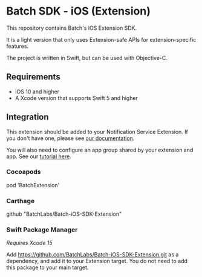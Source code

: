 # Batch SDK - iOS (Extension)

This repository contains Batch's iOS Extension SDK.

It is a light version that only uses Extension-safe APIs for extension-specific features.

The project is written in Swift, but can be used with Objective-C.

## Requirements

- iOS 10 and higher
- A Xcode version that supports Swift 5 and higher

## Integration

This extension should be added to your Notification Service Extension. If you don't have one, please see [our documentation](https://doc.batch.com/ios/sdk-integration/rich-notifications-setup).

You will also need to configure an app group shared by your extension and app. See our [tutorial here](https://doc.batch.com/ios/advanced/app-groups).

### Cocoapods

pod 'BatchExtension'

### Carthage

github "BatchLabs/Batch-iOS-SDK-Extension"

### Swift Package Manager

_Requires Xcode 15_

Add https://github.com/BatchLabs/Batch-iOS-SDK-Extension.git as a dependency, and add it to your Extension target.
You do not need to add this package to your main target.
